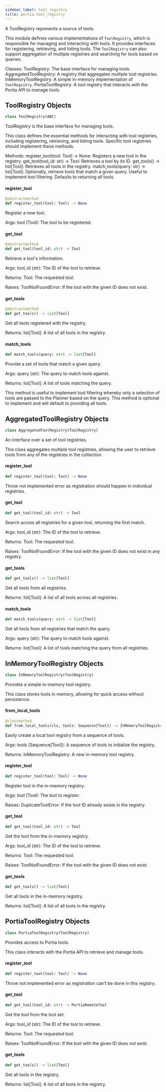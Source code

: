 ```yaml
---
sidebar_label: tool_registry
title: portia.tool_registry
---
```


A ToolRegistry represents a source of tools.

This module defines various implementations of `ToolRegistry`, which is responsible for managing
and interacting with tools. It provides interfaces for registering, retrieving, and listing tools.
The `ToolRegistry` can also support aggregation of multiple registries and searching for tools
based on queries.

Classes:
    ToolRegistry: The base interface for managing tools.
    AggregatedToolRegistry: A registry that aggregates multiple tool registries.
    InMemoryToolRegistry: A simple in-memory implementation of `ToolRegistry`.
    PortiaToolRegistry: A tool registry that interacts with the Portia API to manage tools.

## ToolRegistry Objects

```python
class ToolRegistry(ABC)
```

ToolRegistry is the base interface for managing tools.

This class defines the essential methods for interacting with tool registries, including
registering, retrieving, and listing tools. Specific tool registries should implement these
methods.

Methods:
    register_tool(tool: Tool) -&gt; None:
        Registers a new tool in the registry.
    get_tool(tool_id: str) -&gt; Tool:
        Retrieves a tool by its ID.
    get_tools() -&gt; list[Tool]:
        Retrieves all tools in the registry.
    match_tools(query: str) -&gt; list[Tool]:
        Optionally, retrieve tools that match a given query. Useful to implement tool filtering.
        Defaults to returning all tools.

#### register\_tool

```python
@abstractmethod
def register_tool(tool: Tool) -> None
```

Register a new tool.

Args:
    tool (Tool): The tool to be registered.

#### get\_tool

```python
@abstractmethod
def get_tool(tool_id: str) -> Tool
```

Retrieve a tool&#x27;s information.

Args:
    tool_id (str): The ID of the tool to retrieve.

Returns:
    Tool: The requested tool.

Raises:
    ToolNotFoundError: If the tool with the given ID does not exist.

#### get\_tools

```python
@abstractmethod
def get_tools() -> list[Tool]
```

Get all tools registered with the registry.

Returns:
    list[Tool]: A list of all tools in the registry.

#### match\_tools

```python
def match_tools(query: str) -> list[Tool]
```

Provide a set of tools that match a given query.

Args:
    query (str): The query to match tools against.

Returns:
    list[Tool]: A list of tools matching the query.

This method is useful to implement tool filtering whereby only a selection of tools are
passed to the Planner based on the query.
This method is optional to implement and will default to providing all tools.

## AggregatedToolRegistry Objects

```python
class AggregatedToolRegistry(ToolRegistry)
```

An interface over a set of tool registries.

This class aggregates multiple tool registries, allowing the user to retrieve tools from
any of the registries in the collection.

#### register\_tool

```python
def register_tool(tool: Tool) -> None
```

Throw not implemented error as registration should happen in individual registries.

#### get\_tool

```python
def get_tool(tool_id: str) -> Tool
```

Search across all registries for a given tool, returning the first match.

Args:
    tool_id (str): The ID of the tool to retrieve.

Returns:
    Tool: The requested tool.

Raises:
    ToolNotFoundError: If the tool with the given ID does not exist in any registry.

#### get\_tools

```python
def get_tools() -> list[Tool]
```

Get all tools from all registries.

Returns:
    list[Tool]: A list of all tools across all registries.

#### match\_tools

```python
def match_tools(query: str) -> list[Tool]
```

Get all tools from all registries that match the query.

Args:
    query (str): The query to match tools against.

Returns:
    list[Tool]: A list of tools matching the query from all registries.

## InMemoryToolRegistry Objects

```python
class InMemoryToolRegistry(ToolRegistry)
```

Provides a simple in-memory tool registry.

This class stores tools in memory, allowing for quick access without persistence.

#### from\_local\_tools

```python
@classmethod
def from_local_tools(cls, tools: Sequence[Tool]) -> InMemoryToolRegistry
```

Easily create a local tool registry from a sequence of tools.

Args:
    tools (Sequence[Tool]): A sequence of tools to initialize the registry.

Returns:
    InMemoryToolRegistry: A new in-memory tool registry.

#### register\_tool

```python
def register_tool(tool: Tool) -> None
```

Register tool in the in-memory registry.

Args:
    tool (Tool): The tool to register.

Raises:
    DuplicateToolError: If the tool ID already exists in the registry.

#### get\_tool

```python
def get_tool(tool_id: str) -> Tool
```

Get the tool from the in-memory registry.

Args:
    tool_id (str): The ID of the tool to retrieve.

Returns:
    Tool: The requested tool.

Raises:
    ToolNotFoundError: If the tool with the given ID does not exist.

#### get\_tools

```python
def get_tools() -> list[Tool]
```

Get all tools in the in-memory registry.

Returns:
    list[Tool]: A list of all tools in the registry.

## PortiaToolRegistry Objects

```python
class PortiaToolRegistry(ToolRegistry)
```

Provides access to Portia tools.

This class interacts with the Portia API to retrieve and manage tools.

#### register\_tool

```python
def register_tool(tool: Tool) -> None
```

Throw not implemented error as registration can&#x27;t be done in this registry.

#### get\_tool

```python
def get_tool(tool_id: str) -> PortiaRemoteTool
```

Get the tool from the tool set.

Args:
    tool_id (str): The ID of the tool to retrieve.

Returns:
    Tool: The requested tool.

Raises:
    ToolNotFoundError: If the tool with the given ID does not exist.

#### get\_tools

```python
def get_tools() -> list[Tool]
```

Get all tools in the registry.

Returns:
    list[Tool]: A list of all tools in the registry.

